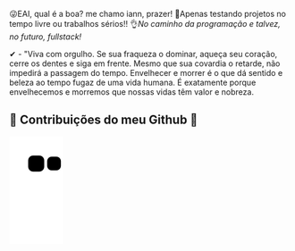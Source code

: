 😜EAI, qual é a boa? me chamo iann, prazer!
🤣Apenas testando projetos no tempo livre ou trabalhos sérios!!
👌*No caminho da programação e talvez, no futuro, fullstack!*

✔ - "Viva com orgulho. Se sua fraqueza o dominar, aqueça seu coração, cerre os dentes e siga em frente. Mesmo que sua covardia o retarde, não impedirá a passagem do tempo. Envelhecer e morrer é o que dá sentido e beleza ao tempo fugaz de uma vida humana. É exatamente porque envelhecemos e morremos que nossas vidas têm valor e nobreza.




## :snake: Contribuições do meu Github :snake:
![](https://github.com/vaamonde/vaamonde/blob/output/github-contribution-grid-snake.svg)
